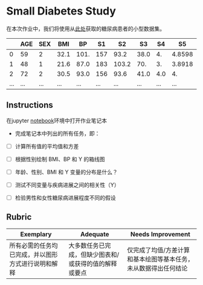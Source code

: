 # Small Diabetes Study

<!-- In this assignment, we will work with a small dataset of diabetes patients taken from [here](https://www4.stat.ncsu.edu/~boos/var.select/diabetes.html). -->
在本次作业中，我们将使用从[此处](https://www4.stat.ncsu.edu/~boos/var.select/diabetes.html)获取的糖尿病患者的小型数据集。

|   | AGE | SEX | BMI | BP | S1 | S2 | S3 | S4 | S5 | S6 | Y  |
|---|-----|-----|-----|----|----|----|----|----|----|----|----|
| 0 | 59 | 2 | 32.1 | 101. | 157 | 93.2 | 38.0 | 4. | 4.8598 | 87 | 151 |
| 1 | 48 | 1 | 21.6 | 87.0 | 183 | 103.2 | 70. | 3. | 3.8918 | 69 | 75 |
| 2 | 72 | 2 | 30.5 | 93.0 | 156 | 93.6 | 41.0 | 4.0 | 4. | 85 | 141 |
| ... | ... | ... | ... | ...| ...| ...| ...| ...| ...| ...| ... |

## Instructions

<!-- * Open the [assignment notebook](assignment.ipynb) in a jupyter notebook environment -->
在jupyter [notebook](assignment.ipynb)环境中打开作业笔记本

<!-- * Complete all tasks listed in the notebook, namely: -->
* 完成笔记本中列出的所有任务，即：
* [ ] 计算所有值的平均值和方差
* [ ] 根据性别绘制 BMI、BP 和 Y 的箱线图
* [ ] 年龄、性别、BMI 和 Y 变量的分布是什么？
* [ ] 测试不同变量与疾病进展之间的相关性（Y）
* [ ] 检验男性和女性糖尿病进展程度不同的假设

   <!-- * [ ] Compute mean values and variance for all values
   * [ ] Plot boxplots for BMI, BP and Y depending on gender
   * [ ] What is the the distribution of Age, Sex, BMI and Y variables?
   * [ ] Test the correlation between different variables and disease progression (Y)
   * [ ] Test the hypothesis that the degree of diabetes progression is different between men and women -->
   
## Rubric

Exemplary | Adequate | Needs Improvement
--- | --- | -- |
所有必需的任务均已完成，并以图形方式进行说明和解释 | 大多数任务已完成，但缺少图表和/或获得的值的解释或要点 | 仅完成了均值/方差计算和基本绘图等基本任务，未从数据得出任何结论

		

